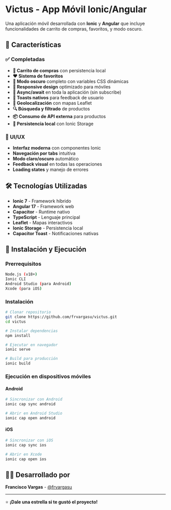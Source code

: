 # Victus - App Móvil Ionic/Angular

Una aplicación móvil desarrollada con **Ionic** y **Angular** que incluye funcionalidades de carrito de compras, favoritos, y modo oscuro.

## 🚀 Características

### ✅ Completadas
- **🛒 Carrito de compras** con persistencia local
- **❤️ Sistema de favoritos** 
- **🌙 Modo oscuro** completo con variables CSS dinámicas
- **📱 Responsive design** optimizado para móviles
- **🔄 Async/await** en toda la aplicación (sin subscribe)
- **🍞 Toasts nativos** para feedback de usuario
- **📍 Geolocalización** con mapas Leaflet
- **🔍 Búsqueda y filtrado** de productos
- **📦 Consumo de API externa** para productos
- **💾 Persistencia local** con Ionic Storage

### 🎨 UI/UX
- **Interfaz moderna** con componentes Ionic
- **Navegación por tabs** intuitiva
- **Modo claro/oscuro** automático
- **Feedback visual** en todas las operaciones
- **Loading states** y manejo de errores

## 🛠 Tecnologías Utilizadas

- **Ionic 7** - Framework híbrido
- **Angular 17** - Framework web
- **Capacitor** - Runtime nativo
- **TypeScript** - Lenguaje principal
- **Leaflet** - Mapas interactivos
- **Ionic Storage** - Persistencia local
- **Capacitor Toast** - Notificaciones nativas

## 📱 Instalación y Ejecución

### Prerrequisitos
```bash
Node.js (v18+)
Ionic CLI
Android Studio (para Android)
Xcode (para iOS)
```

### Instalación
```bash
# Clonar repositorio
git clone https://github.com/frvargasu/victus.git
cd victus

# Instalar dependencias
npm install

# Ejecutar en navegador
ionic serve

# Build para producción
ionic build
```

### Ejecución en dispositivos móviles

#### Android
```bash
# Sincronizar con Android
ionic cap sync android

# Abrir en Android Studio
ionic cap open android
```

#### iOS
```bash
# Sincronizar con iOS
ionic cap sync ios

# Abrir en Xcode
ionic cap open ios
```

## 👨‍💻 Desarrollado por

**Francisco Vargas** - [@frvargasu](https://github.com/frvargasu)

---

⭐ **¡Dale una estrella si te gustó el proyecto!**